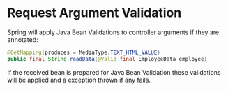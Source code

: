 # Request Argument Validation

Spring will apply Java Bean Validations to controller arguments if they are annotated:

```java
@GetMapping(produces = MediaType.TEXT_HTML_VALUE)
public final String readData(@Valid final EmployeeData employee)
```

If the received bean is prepared for Java Bean Validation these validations will be applied and a exception thrown if any fails.

